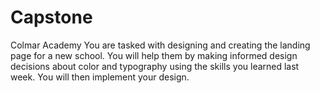 # Capstone
Colmar Academy
You are tasked with designing and creating the landing page for a new school.
You will help them by making informed design decisions about color 
and typography using the skills you learned last week. 
You will then implement your design.
